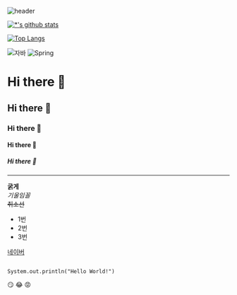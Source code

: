 ![header](https://capsule-render.vercel.app/api?type=wave&color=auto&height=300&section=header&text=깃허브%20특강&fontSize=90)




[![*'s github stats](https://github-readme-stats.vercel.app/api?username=YeLim0122)](https://github.com/YeLim0122)

[![Top Langs](https://github-readme-stats.vercel.app/api/top-langs/?username=YeLim0122)](https://github.com/YeLim0122/github-readme-stats)

![자바](https://img.shields.io/badge/-자바-007396?style=flat&logo=Java&logoColor=ffffff)
![Spring](https://img.shields.io/badge/-Spring-6DB33F?style=for-the-badge&logo=Spring&logoColor=white)



# Hi there 👋
## Hi there 👋
### Hi there 👋
#### Hi there 👋
##### Hi there 👋
---
**굵게** <br>
*기울임꼴* <br>
~~취소선~~ <br>

* 1번
* 2번
* 3번

[네이버](https://www.naver.com)

```

System.out.println("Hello World!")

```

😏
😂
😡
